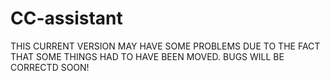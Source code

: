 # CC-assistant
THIS CURRENT VERSION MAY HAVE SOME PROBLEMS DUE TO THE FACT THAT SOME THINGS 
HAD TO HAVE BEEN MOVED. BUGS WILL BE CORRECTD SOON! 
